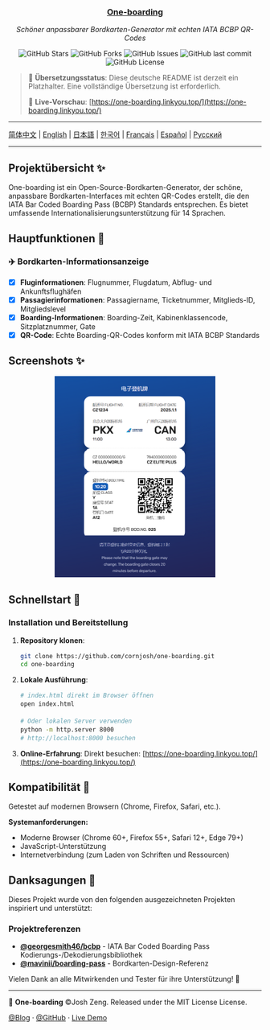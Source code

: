 <div align="center">
  <h3><a href="https://github.com/cornjosh/one-boarding">One-boarding</a></h3>
  <em>Schöner anpassbarer Bordkarten-Generator mit echten IATA BCBP QR-Codes</em>
</div>

<p align="center">
<img src="https://img.shields.io/github/stars/cornjosh/one-boarding?style=flat-square" alt="GitHub Stars"/>
<img src="https://img.shields.io/github/forks/cornjosh/one-boarding?style=flat-square" alt="GitHub Forks"/>
<img src="https://img.shields.io/github/issues/cornjosh/one-boarding?style=flat-square" alt="GitHub Issues"/>
<img src="https://img.shields.io/github/last-commit/cornjosh/one-boarding?style=flat-square" alt="GitHub last commit"/>
<img src="https://img.shields.io/github/license/cornjosh/one-boarding?style=flat-square" alt="GitHub License"/>
</p>

> 📝 **Übersetzungsstatus**: Diese deutsche README ist derzeit ein Platzhalter. Eine vollständige Übersetzung ist erforderlich.
> 
> 🎯 **Live-Vorschau**: [https://one-boarding.linkyou.top/](https://one-boarding.linkyou.top/)

---

[简体中文](/README_CN.md) | [English](/README.md) | [日本語](/README_JA.md) | [한국어](/README_KO.md) | [Français](/README_FR.md) | [Español](/README_ES.md) | [Русский](/README_RU.md)

---

## Projektübersicht ✨

One-boarding ist ein Open-Source-Bordkarten-Generator, der schöne, anpassbare Bordkarten-Interfaces mit echten QR-Codes erstellt, die den IATA Bar Coded Boarding Pass (BCBP) Standards entsprechen. Es bietet umfassende Internationalisierungsunterstützung für 14 Sprachen.

## Hauptfunktionen 🎯

### ✈️ Bordkarten-Informationsanzeige
- [x] **Fluginformationen**: Flugnummer, Flugdatum, Abflug- und Ankunftsflughäfen
- [x] **Passagierinformationen**: Passagiername, Ticketnummer, Mitglieds-ID, Mitgliedslevel
- [x] **Boarding-Informationen**: Boarding-Zeit, Kabinenklassencode, Sitzplatznummer, Gate
- [x] **QR-Code**: Echte Boarding-QR-Codes konform mit IATA BCBP Standards

## Screenshots ✨

<div align="center">
    <img src="readme/main.png" alt="One-boarding Interface" height="400px">
</div>

## Schnellstart 🚀

### Installation und Bereitstellung

1. **Repository klonen**:
   ```bash
   git clone https://github.com/cornjosh/one-boarding.git
   cd one-boarding
   ```

2. **Lokale Ausführung**:
   ```bash
   # index.html direkt im Browser öffnen
   open index.html
   
   # Oder lokalen Server verwenden
   python -m http.server 8000
   # http://localhost:8000 besuchen
   ```

3. **Online-Erfahrung**:
   Direkt besuchen: [https://one-boarding.linkyou.top/](https://one-boarding.linkyou.top/)

## Kompatibilität 🔧

Getestet auf modernen Browsern (Chrome, Firefox, Safari, etc.).

**Systemanforderungen:**
- Moderne Browser (Chrome 60+, Firefox 55+, Safari 12+, Edge 79+)
- JavaScript-Unterstützung
- Internetverbindung (zum Laden von Schriften und Ressourcen)

## Danksagungen 💐

Dieses Projekt wurde von den folgenden ausgezeichneten Projekten inspiriert und unterstützt:

### Projektreferenzen
- [**@georgesmith46/bcbp**](https://github.com/georgesmith46/bcbp) - IATA Bar Coded Boarding Pass Kodierungs-/Dekodierungsbibliothek
- [**@mavinii/boarding-pass**](https://github.com/mavinii/boarding-pass) - Bordkarten-Design-Referenz

Vielen Dank an alle Mitwirkenden und Tester für ihre Unterstützung! 🙏

---

🎫 **One-boarding** ©Josh Zeng. Released under the MIT License License.

[@Blog](https://linkyou.top/) · [@GitHub](https://github.com/cornjosh) · [Live Demo](https://one-boarding.linkyou.top/)